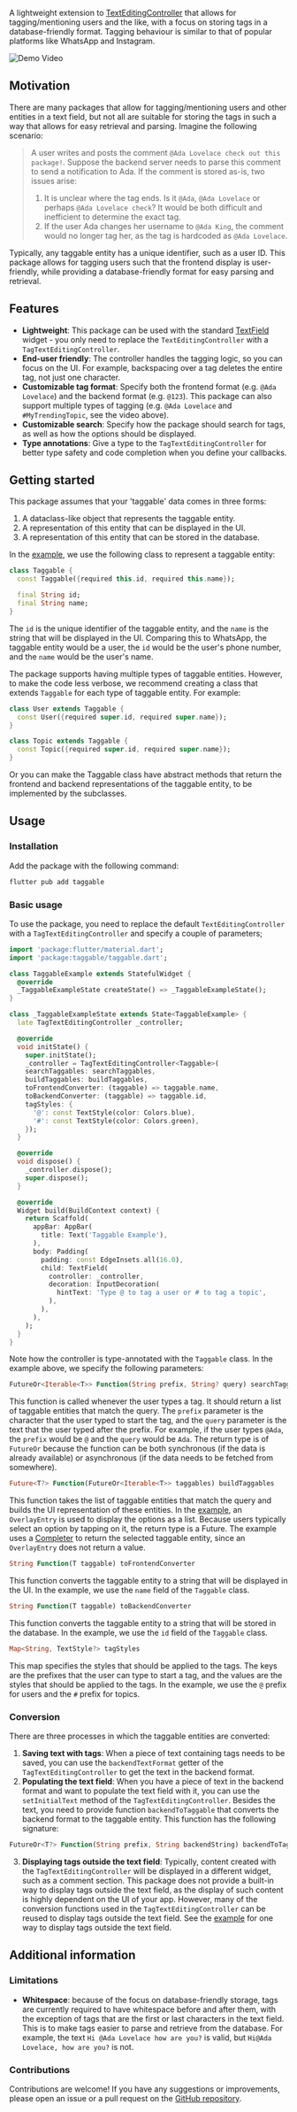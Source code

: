 <!--
This README describes the package. If you publish this package to pub.dev,
this README's contents appear on the landing page for your package.

For information about how to write a good package README, see the guide for
[writing package pages](https://dart.dev/guides/libraries/writing-package-pages).

For general information about developing packages, see the Dart guide for
[creating packages](https://dart.dev/guides/libraries/create-library-packages)
and the Flutter guide for
[developing packages and plugins](https://flutter.dev/developing-packages).
-->

A lightweight extension to [TextEditingController](https://api.flutter.dev/flutter/widgets/TextEditingController-class.html) that allows for tagging/mentioning users and the like, with a focus on storing tags in a database-friendly format. Tagging behaviour is similar to that of popular platforms like WhatsApp and Instagram.

![Demo Video](https://raw.githubusercontent.com/WesselvanDam/taggable/refs/heads/main/doc/taggable_screen_recording.gif)

## Motivation

There are many packages that allow for tagging/mentioning users and other entities in a text field, but not all are suitable for storing the tags in such a way that allows for easy retrieval and parsing. Imagine the following scenario:

> A user writes and posts the comment `@Ada Lovelace check out this package!`. Suppose the backend server needs to parse this comment to send a notification to Ada. If the comment is stored as-is, two issues arise:
>
> 1. It is unclear where the tag ends. Is it `@Ada`, `@Ada Lovelace` or perhaps `@Ada Lovelace check`? It would be both difficult and inefficient to determine the exact tag.
> 2. If the user Ada changes her username to `@Ada King`, the comment would no longer tag her, as the tag is hardcoded as `@Ada Lovelace`.

Typically, any taggable entity has a unique identifier, such as a user ID. This package allows for tagging users such that the frontend display is user-friendly, while providing a database-friendly format for easy parsing and retrieval.

## Features

- **Lightweight**: This package can be used with the standard [TextField](https://api.flutter.dev/flutter/material/TextField-class.html) widget - you only need to replace the `TextEditingController` with a `TagTextEditingController`.
- **End-user friendly**: The controller handles the tagging logic, so you can focus on the UI. For example, backspacing over a tag deletes the entire tag, not just one character.
- **Customizable tag format**: Specify both the frontend format (e.g. `@Ada Lovelace`) and the backend format (e.g. `@123`). This package can also support multiple types of tagging (e.g. `@Ada Lovelace` and `#MyTrendingTopic`, see the video above).
- **Customizable search**: Specify how the package should search for tags, as well as how the options should be displayed.
- **Type annotations**: Give a type to the `TagTextEditingController` for better type safety and code completion when you define your callbacks.

## Getting started

This package assumes that your 'taggable' data comes in three forms:

1. A dataclass-like object that represents the taggable entity.
2. A representation of this entity that can be displayed in the UI.
3. A representation of this entity that can be stored in the database.

In the [example](https://pub.dev/packages/taggable/example), we use the following class to represent a taggable entity:

```dart
class Taggable {
  const Taggable({required this.id, required this.name});

  final String id;
  final String name;
}
```

The `id` is the unique identifier of the taggable entity, and the `name` is the string that will be displayed in the UI. Comparing this to WhatsApp, the taggable entity would be a user, the `id` would be the user's phone number, and the `name` would be the user's name.

The package supports having multiple types of taggable entities. However, to make the code less verbose, we recommend creating a class that extends `Taggable` for each type of taggable entity. For example:

```dart
class User extends Taggable {
  const User({required super.id, required super.name});
}

class Topic extends Taggable {
  const Topic({required super.id, required super.name});
}
```

Or you can make the Taggable class have abstract methods that return the frontend and backend representations of the taggable entity, to be implemented by the subclasses.

## Usage

### Installation

Add the package with the following command:

```bash
flutter pub add taggable
```

### Basic usage

To use the package, you need to replace the default `TextEditingController` with a `TagTextEditingController` and specify a couple of parameters;

```dart
import 'package:flutter/material.dart';
import 'package:taggable/taggable.dart';

class TaggableExample extends StatefulWidget {
  @override
  _TaggableExampleState createState() => _TaggableExampleState();
}

class _TaggableExampleState extends State<TaggableExample> {
  late TagTextEditingController _controller;

  @override
  void initState() {
    super.initState();
    _controller = TagTextEditingController<Taggable>(
    searchTaggables: searchTaggables,
    buildTaggables: buildTaggables,
    toFrontendConverter: (taggable) => taggable.name,
    toBackendConverter: (taggable) => taggable.id,
    tagStyles: {
      '@': const TextStyle(color: Colors.blue),
      '#': const TextStyle(color: Colors.green),
    });
  }

  @override
  void dispose() {
    _controller.dispose();
    super.dispose();
  }

  @override
  Widget build(BuildContext context) {
    return Scaffold(
      appBar: AppBar(
        title: Text('Taggable Example'),
      ),
      body: Padding(
        padding: const EdgeInsets.all(16.0),
        child: TextField(
          controller: _controller,
          decoration: InputDecoration(
            hintText: 'Type @ to tag a user or # to tag a topic',
          ),
        ),
      ),
    );
  }
}
```

Note how the controller is type-annotated with the `Taggable` class. In the example above, we specify the following parameters:

```dart
FutureOr<Iterable<T>> Function(String prefix, String? query) searchTaggables
```

This function is called whenever the user types a tag. It should return a list of taggable entities that match the query. The `prefix` parameter is the character that the user typed to start the tag, and the `query` parameter is the text that the user typed after the prefix. For example, if the user types `@Ada`, the `prefix` would be `@` and the `query` would be `Ada`. The return type is of `FutureOr` because the function can be both synchronous (if the data is already available) or asynchronous (if the data needs to be fetched from somewhere).

```dart
Future<T?> Function(FutureOr<Iterable<T>> taggables) buildTaggables
```

This function takes the list of taggable entities that match the query and builds the UI representation of these entities. In the [example](https://pub.dev/packages/taggable/example), an `OverlayEntry` is used to display the options as a list. Because users typically select an option by tapping on it, the return type is a Future. The example uses a [Completer](https://api.flutter.dev/flutter/dart-async/Completer-class.html) to return the selected taggable entity, since an `OverlayEntry` does not return a value.

```dart
String Function(T taggable) toFrontendConverter
```

This function converts the taggable entity to a string that will be displayed in the UI. In the example, we use the `name` field of the `Taggable` class.

```dart
String Function(T taggable) toBackendConverter
```

This function converts the taggable entity to a string that will be stored in the database. In the example, we use the `id` field of the `Taggable` class.

```dart
Map<String, TextStyle?> tagStyles
```

This map specifies the styles that should be applied to the tags. The keys are the prefixes that the user can type to start a tag, and the values are the styles that should be applied to the tags. In the example, we use the `@` prefix for users and the `#` prefix for topics.

### Conversion

There are three processes in which the taggable entities are converted:

1. **Saving text with tags**: When a piece of text containing tags needs to be saved, you can use the `backendTextFormat` getter of the `TagTextEditingController` to get the text in the backend format.
2. **Populating the text field**: When you have a piece of text in the backend format and want to populate the text field with it, you can use the `setInitialText` method of the `TagTextEditingController`. Besides the text, you need to provide function `backendToTaggable` that converts the backend format to the taggable entity. This function has the following signature:
```dart
FutureOr<T?> Function(String prefix, String backendString) backendToTaggable
```
3. **Displaying tags outside the text field**: Typically, content created with the `TagTextEditingController` will be displayed in a different widget, such as a comment section. This package does not provide a built-in way to display tags outside the text field, as the display of such content is highly dependent on the UI of your app. However, many of the conversion functions used in the `TagTextEditingController` can be reused to display tags outside the text field. See the [example](https://pub.dev/packages/taggable/example) for one way to display tags outside the text field.

## Additional information

### Limitations

- **Whitespace**: because of the focus on database-friendly storage, tags are currently required to have whitespace before and after them, with the exception of tags that are the first or last characters in the text field. This is to make tags easier to parse and retrieve from the database. For example, the text `Hi @Ada Lovelace how are you?` is valid, but `Hi@Ada Lovelace, how are you?` is not.

### Contributions

Contributions are welcome! If you have any suggestions or improvements, please open an issue or a pull request on the [GitHub repository](https://github.com/WesselvanDam/taggable).


